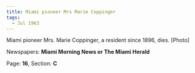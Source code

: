```yaml
---  
title: Miami pioneer Mrs Marie Coppinger  
tags:  
  - Jul 1963  
---  
```

  
Miami pioneer Mrs. Marie Coppinger, a resident since 1896, dies. [Photo]  
  
Newspapers: **Miami Morning News or The Miami Herald**  
  
Page: **16**, Section: **C** 
